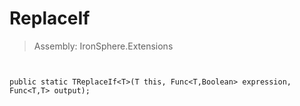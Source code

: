﻿

# ReplaceIf

> Assembly: IronSphere.Extensions



```


public static TReplaceIf<T>(T this, Func<T,Boolean> expression, Func<T,T> output);
```